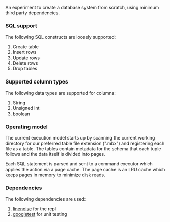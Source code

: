 An experiment to create a database system from scratch, using minimum third party dependencies.

### SQL support

The following SQL constructs are loosely supported:

1. Create table
2. Insert rows
3. Update rows
4. Delete rows
5. Drop tables

### Supported column types

The following data types are supported for columns:

1. String
2. Unsigned int
3. boolean

### Operating model

The current execution model starts up by scanning the current working directory for our preferred table file extension (".mbx")
and registering each file as a table. The tables contain metadata for the schema that each tuple follows and the data itself is
divided into pages.

Each SQL statement is parsed and sent to a command executor which applies the action via a page cache. The page cache is an LRU
cache which keeps pages in memory to minimize disk reads.

### Dependencies

The following dependencies are used:

1. [linenoise](https://github.com/antirez/linenoise) for the repl
2. [googletest](https://github.com/google/googletest) for unit testing
